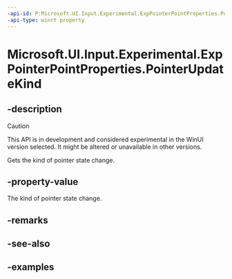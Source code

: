 ```yaml
---
-api-id: P:Microsoft.UI.Input.Experimental.ExpPointerPointProperties.PointerUpdateKind
-api-type: winrt property
---
```


# Microsoft.UI.Input.Experimental.ExpPointerPointProperties.PointerUpdateKind

<!--
public Windows.UI.Input.PointerUpdateKind PointerUpdateKind { get; }
-->

## -description

> [!CAUTION]
> This API is in development and considered experimental in the WinUI version selected. It might be altered or unavailable in other versions.

Gets the kind of pointer state change.

## -property-value

The kind of pointer state change.

## -remarks

## -see-also

## -examples
